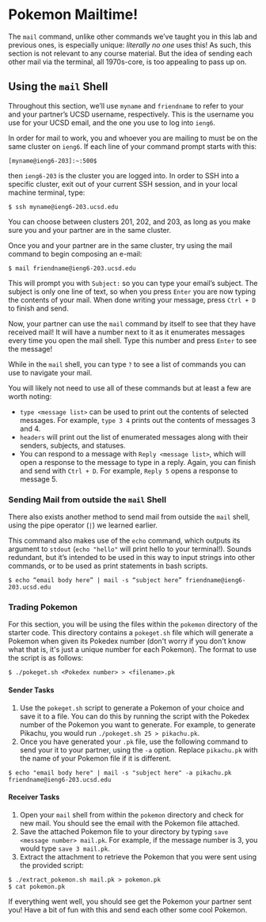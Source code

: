 # Pokemon Mailtime!

The `mail` command, unlike other commands we’ve taught you in this lab and previous ones, is especially unique: *literally no one* uses this! As such, this section is not relevant to any course material. But the idea of sending each other mail via the terminal, all 1970s-core, is too appealing to pass up on.

## Using the `mail` Shell

Throughout this section, we’ll use `myname` and `friendname` to refer to your and your partner’s UCSD username, respectively. This is the username you use for your UCSD email, and the one you use to log into `ieng6`.

In order for mail to work, you and whoever you are mailing to must be on the same cluster on `ieng6`. If each line of your command prompt starts with this:

```
[myname@ieng6-203]:~:500$
```

then `ieng6-203` is the cluster you are logged into. In order to SSH into a specific cluster, exit out of your current SSH session, and in your local machine terminal, type:

```
$ ssh myname@ieng6-203.ucsd.edu
```

You can choose between clusters 201, 202, and 203, as long as you make sure you and your partner are in the same cluster.

Once you and your partner are in the same cluster, try using the mail command to begin composing an e-mail:

```
$ mail friendname@ieng6-203.ucsd.edu
```

This will prompt you with `Subject:` so you can type your email’s subject. The subject is only one line of text, so when you press `Enter` you are now typing the contents of your mail. When done writing your message, press `Ctrl + D` to finish and send.

Now, your partner can use the `mail` command by itself to see that they have received mail! It will have a number next to it as it enumerates messages every time you open the mail shell. Type this number and press `Enter` to see the message!

While in the `mail` shell, you can type `?` to see a list of commands you can use to navigate your mail.

You will likely not need to use all of these commands but at least a few are worth noting:

- `type <message list>` can be used to print out the contents of selected messages. For example, `type 3 4` prints out the contents of messages 3 and 4.
- `headers` will print out the list of enumerated messages along with their senders, subjects, and statuses.
- You can respond to a message with `Reply <message list>`, which will open a response to the message to type in a reply. Again, you can finish and send with `Ctrl + D`. For example, `Reply 5` opens a response to message 5.


### Sending Mail from outside the `mail` Shell

There also exists another method to send mail from outside the `mail` shell, using the pipe operator (`|`) we learned earlier. 

This command also makes use of the `echo` command, which outputs its argument to `stdout` (`echo "hello"` will print hello to your terminal!). Sounds redundant, but it’s intended to be used in this way to input strings into other commands, or to be used as print statements in bash scripts.

```
$ echo “email body here” | mail -s “subject here” friendname@ieng6-203.ucsd.edu
```

### Trading Pokemon

For this section, you will be using the files within the `pokemon` directory of the starter code. This directory contains a `pokeget.sh` file which will generate a Pokemon when given its Pokedex number (don't worry if you don't know what that is, it's just a unique number for each Pokemon). The format to use the script is as follows:

```
$ ./pokeget.sh <Pokedex number> > <filename>.pk
```

#### Sender Tasks
1. Use the `pokeget.sh` script to generate a Pokemon of your choice and save it to a file. You can do this by running the script with the Pokedex number of the Pokemon you want to generate. For example, to generate Pikachu, you would run `./pokeget.sh 25 > pikachu.pk`.
2. Once you have generated your `.pk` file, use the following command to send your it to your partner, using the `-a` option. Replace `pikachu.pk` with the name of your Pokemon file if it is different.
```
$ echo "email body here" | mail -s "subject here" -a pikachu.pk friendname@ieng6-203.ucsd.edu
```

#### Receiver Tasks
1. Open your `mail` shell from within the `pokemon` directory and check for new mail. You should see the email with the Pokemon file attached.
2. Save the attached Pokemon file to your directory by typing `save <message number> mail.pk`. For example, if the message number is 3, you would type `save 3 mail.pk`.
3. Extract the attachment to retrieve the Pokemon that you were sent using the provided script:
```
$ ./extract_pokemon.sh mail.pk > pokemon.pk
$ cat pokemon.pk
```

If everything went well, you should see get the Pokemon your partner sent you! Have a bit of fun with this and send each other some cool Pokemon.